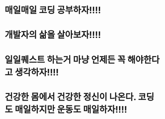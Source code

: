 <h1> 매일매일 코딩 공부하자!!!!</h1>
<h1> 개발자의 삶을 살아보자!!!!</h1>
<h1> 일일퀘스트 하는거 마냥 언제든 꼭 해야한다고 생각하자!!!!</h1>
<h1> 건강한 몸에서 건강한 정신이 나온다. 코딩도 매일하지만 운동도 매일하자!!!!</h1>
